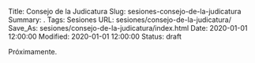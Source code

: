 Title: Consejo de la Judicatura
Slug: sesiones-consejo-de-la-judicatura
Summary: .
Tags: Sesiones
URL: sesiones/consejo-de-la-judicatura/
Save_As: sesiones/consejo-de-la-judicatura/index.html
Date: 2020-01-01 12:00:00
Modified: 2020-01-01 12:00:00
Status: draft

Próximamente.



